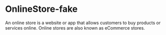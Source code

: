 # OnlineStore-fake
An online store is a website or app that allows customers to buy products or services online. Online stores are also known as eCommerce stores.
